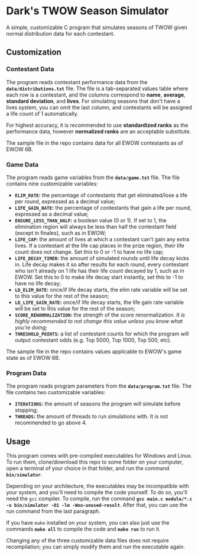 # Dark's TWOW Season Simulator
A simple, customizable C program that simulates seasons of TWOW given normal distribution data for each contestant.

## Customization

### Contestant Data
The program reads contestant performance data from the **`data/distributions.txt`** file. The file is a tab-separated values table where each row is a contestant, and the columns correspond to **name**, **average**, **standard deviation**, and **lives**. For simulating seasons that don't have a lives system, you can omit the last column, and contestants will be assigned a life count of 1 automatically.

For highest accuracy, it is recommended to use **standardized ranks** as the performance data, however **normalized ranks** are an acceptable substitute.

The sample file in the repo contains data for all EWOW contestants as of EWOW 6B.

### Game Data

The program reads game variables from the **`data/game.txt`** file. The file contains nine customizable variables:

* **`ELIM_RATE`:** the percentage of contestants that get eliminated/lose a life per round, expressed as a decimal value;
* **`LIFE_GAIN_RATE`:** the percentage of contestants that gain a life per round, expressed as a decimal value;
* **`ENSURE_LESS_THAN_HALF`:** a boolean value (0 or 1). If set to 1, the elimination region will always be less than half the contestant field (except in finales), such as in EWOW;
* **`LIFE_CAP`:** the amount of lives at which a contestant can't gain any extra lives. If a contestant at the life cap places in the prize region, their life count does not change. Set this to 0 or -1 to have no life cap;
* **`LIFE_DECAY_TIMER`:** the amount of simulated rounds until life decay kicks in. Life decay makes it so after results for each round, every contestant who isn't already on 1 life has their life count decayed by 1, such as in EWOW. Set this to 0 to make life decay start instantly, set this to -1 to have no life decay;
* **`LD_ELIM_RATE`:** once/if life decay starts, the elim rate variable will be set to this value for the rest of the season;
* **`LD_LIFE_GAIN_RATE`:** once/if life decay starts, the life gain rate variable will be set to this value for the rest of the season;
* **`SCORE_RENORMALIZATION`:** the strength of the score renormalization. _It is highly recommended to not change this value unless you know what you're doing;_
* **`THRESHOLD_POINTS`:** a list of contestant counts for which the program will output contestant odds (e.g. Top 5000, Top 1000, Top 500, etc).

The sample file in the repo contains values applicable to EWOW's game state as of EWOW 6B.

### Program Data

The program reads program parameters from the **`data/program.txt`** file. The file contains two customizable variables:

* **`ITERATIONS`:** the amount of seasons the program will simulate before stopping;
* **`THREADS`:** the amount of threads to run simulations with. It is not recommended to go above 4.

## Usage

This program comes with pre-compiled executables for Windows and Linux. To run them, clone/download this repo to some folder on your computer, open a terminal of your choice in that folder, and run the command **`bin/simulator`**.

Depending on your architecture, the executables may be incompatible with your system, and you'll need to compile the code yourself. To do so, you'll need the `gcc` compiler. To compile, run the command **`gcc main.c module/*.c -o bin/simulator -O1 -lm -Wno-unused-result`**. After that, you can use the run command from the last paragraph.

If you have `make` installed on your system, you can also just use the commands **`make all`** to compile the code and **`make run`** to run it.

Changing any of the three customizable data files does not require recompilation; you can simply modify them and run the executable again.
